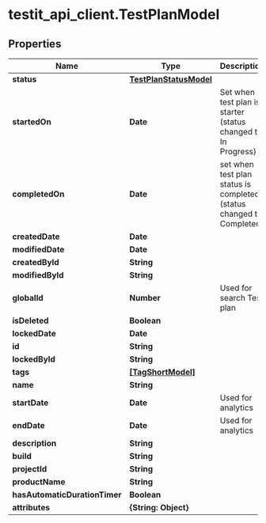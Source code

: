 # testit_api_client.TestPlanModel

## Properties

Name | Type | Description | Notes
------------ | ------------- | ------------- | -------------
**status** | [**TestPlanStatusModel**](TestPlanStatusModel.md) |  | [optional] 
**startedOn** | **Date** | Set when test plan is starter (status changed to: In Progress) | [optional] 
**completedOn** | **Date** | set when test plan status is completed (status changed to: Completed) | [optional] 
**createdDate** | **Date** |  | [optional] 
**modifiedDate** | **Date** |  | [optional] 
**createdById** | **String** |  | [optional] 
**modifiedById** | **String** |  | [optional] 
**globalId** | **Number** | Used for search Test plan | [optional] 
**isDeleted** | **Boolean** |  | [optional] 
**lockedDate** | **Date** |  | [optional] 
**id** | **String** |  | [optional] 
**lockedById** | **String** |  | [optional] 
**tags** | [**[TagShortModel]**](TagShortModel.md) |  | [optional] 
**name** | **String** |  | 
**startDate** | **Date** | Used for analytics | [optional] 
**endDate** | **Date** | Used for analytics | [optional] 
**description** | **String** |  | [optional] 
**build** | **String** |  | [optional] 
**projectId** | **String** |  | 
**productName** | **String** |  | [optional] 
**hasAutomaticDurationTimer** | **Boolean** |  | [optional] 
**attributes** | **{String: Object}** |  | [optional] 


